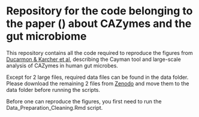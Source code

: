 # Repository for the code belonging to the paper () about CAZymes and the gut microbiome

This repository contains all the code required to reproduce the figures from [Ducarmon & Karcher et al](https://www.biorxiv.org/content/10.1101/2024.01.0), describing the Cayman tool and large-scale analysis of CAZymes in human gut microbes.

Except for 2 large files, required data files can be found in the data folder. Please download the remaining 2 files from [Zenodo](https://zenodo.org/records/10473258) and move them to the data folder before running the scripts.

Before one can reproduce the figures, you first need to run the Data_Preparation_Cleaning.Rmd script.